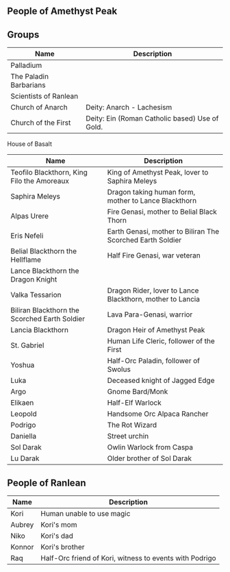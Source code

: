 ## People of Amethyst Peak

## Groups

| Name                                   | Description                                                |
|----------------------------------------|------------------------------------------------------------|
| Palladium                              |                                                           |
| The Paladin Barbarians                 |                                                           |
| Scientists of Ranlean                  |                                                           |
Church of Anarch | Deity: Anarch - Lachesism
Church of the First | Deity: Ein (Roman Catholic based) Use of Gold.
House of Basalt


| Name                                          | Description                                                |
| --------------------------------------------- | ---------------------------------------------------------- |
| Teofilo Blackthorn, King Filo the Amoreaux    | King of Amethyst Peak, lover to Saphira Meleys             |
| Saphira Meleys                                | Dragon taking human form, mother to Lance Blackthorn       |
| Alpas Urere                                   | Fire Genasi, mother to Belial Black Thorn                  |
| Eris Nefeli                                   | Earth Genasi, mother to Biliran The Scorched Earth Soldier |
| Belial Blackthorn the Hellflame               | Half Fire Genasi, war veteran                              |
| Lance Blackthorn the Dragon Knight            |                                                            |
| Valka Tessarion                               | Dragon Rider, lover to Lance Blackthorn, mother to Lancia  |
| Biliran Blackthorn the Scorched Earth Soldier | Lava Para-Genasi, warrior                                  |
| Lancia Blackthorn                             | Dragon Heir of Amethyst Peak                               |
| St. Gabriel                                   | Human Life Cleric, follower of the First                   |
| Yoshua                                        | Half-Orc Paladin, follower of Swolus                       |
| Luka                                          | Deceased knight of Jagged Edge                             |
| Argo                                          | Gnome Bard/Monk                                            |
| Elikaen                                       | Half-Elf Warlock                                           |
| Leopold                                       | Handsome Orc Alpaca Rancher                                |
| Podrigo                                       | The Rot Wizard                                             |
| Daniella                                      | Street urchin                                              |
| Sol Darak                                     | Owlin Warlock from Caspa                                   |
| Lu Darak                                      | Older brother of Sol Darak                                 |



## People of Ranlean

| Name                                   | Description                                                |
|----------------------------------------|------------------------------------------------------------|
| Kori                                   | Human unable to use magic                                  |
| Aubrey                                 | Kori's mom                                                 |
| Niko                                   | Kori's dad                                                 |
| Konnor                                 | Kori's brother                                             |
| Raq                                    | Half-Orc friend of Kori, witness to events with Podrigo    |

